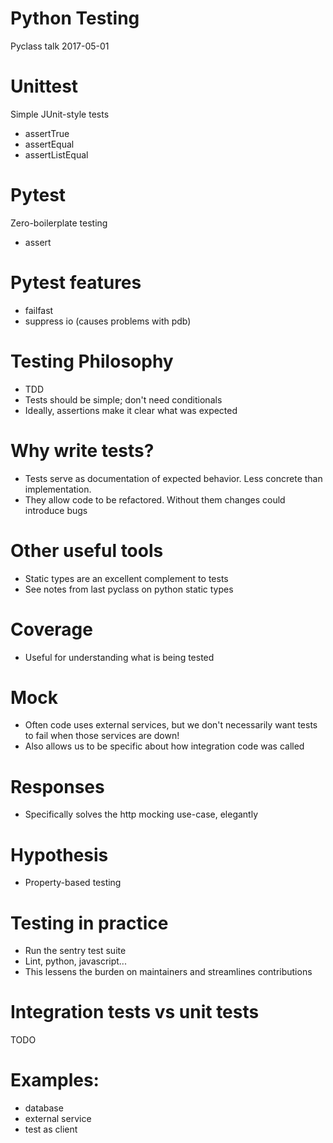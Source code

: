 # Python Testing

Pyclass talk 2017-05-01

# Unittest

Simple JUnit-style tests

- assertTrue
- assertEqual
- assertListEqual

# Pytest

Zero-boilerplate testing

- assert

# Pytest features

- failfast
- suppress io (causes problems with pdb)

# Testing Philosophy

- TDD
- Tests should be simple; don't need conditionals
- Ideally, assertions make it clear what was expected

# Why write tests?

- Tests serve as documentation of expected behavior. Less concrete than implementation.
- They allow code to be refactored. Without them changes could introduce bugs

# Other useful tools

- Static types are an excellent complement to tests
- See notes from last pyclass on python static types

# Coverage

- Useful for understanding what is being tested

# Mock

- Often code uses external services, but we don't necessarily want tests to fail when those services are down!
- Also allows us to be specific about how integration code was called

# Responses

- Specifically solves the http mocking use-case, elegantly

# Hypothesis

- Property-based testing

# Testing in practice

- Run the sentry test suite
- Lint, python, javascript...
- This lessens the burden on maintainers and streamlines contributions

# Integration tests vs unit tests

TODO

# Examples:
- database
- external service
- test as client

